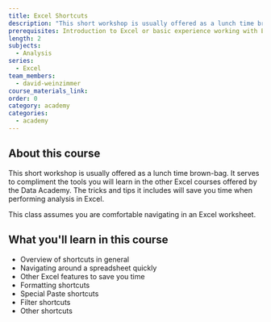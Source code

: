 ```yaml
---
title: Excel Shortcuts
description: "This short workshop is usually offered as a lunch time brown-bag. It serves to compliment the tools you will learn in the other Excel courses offered by the Data Academy. The tricks and tips it includes will save you time when performing analysis in Excel."
prerequisites: Introduction to Excel or basic experience working with Excel
length: 2
subjects:
  - Analysis
series:
  - Excel
team_members:
  - david-weinzimmer
course_materials_link:
order: 0
category: academy
categories:
  - academy
---
```



## About this course

This short workshop is usually offered as a lunch time brown-bag. It serves to compliment the tools you will learn in the other Excel courses offered by the Data Academy. The tricks and tips it includes will save you time when performing analysis in Excel.

This class assumes you are comfortable navigating in an Excel worksheet.

## What you'll learn in this course
- Overview of shortcuts in general
- Navigating around a spreadsheet quickly
- Other Excel features to save you time
- Formatting shortcuts
- Special Paste shortcuts
- Filter shortcuts
- Other shortcuts